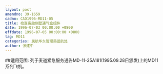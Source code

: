 ```yaml
---
layout: post
amendno: 39-1659
cadno: CAD1996-MD11-05
title: 检查客舱侧壁通气盒组件
date: 1996-07-03 00:00:00 +0800
effdate: 1996-07-05 00:00:00 +0800
tag: MD11
categories: 民航华东管理局适航处
author: 张建中
---
```


##适用范围:
列于麦道紧急服务通告MD-11-25A181(1995.09.28日颁发)上的MD11系列飞机。

